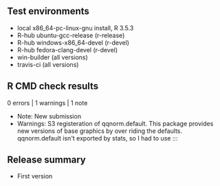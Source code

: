 ## Test environments
- local x86_64-pc-linux-gnu install, R 3.5.3
- R-hub ubuntu-gcc-release (r-release)
- R-hub windows-x86_64-devel (r-devel)
- R-hub fedora-clang-devel (r-devel)
- win-builder (all versions)
- travis-ci (all versions)


## R CMD check results

0 errors | 1 warnings | 1 note

 * Note: New submission
 * Warnings: S3 registeration of qqnorm.default. This package
 provides new versions of base graphics by over riding the defaults. qqnorm.default isn't 
 exported by stats, so I had to use :::

## Release summary

 * First version
